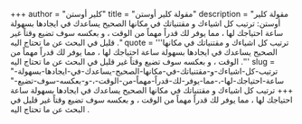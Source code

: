 +++
author = "كلير أوستن"
title = "مقولة كلير أوستن"
description = "مقولة كلير أوستن: ترتيب كل اشياءك و مقتنياتك في مكانها الصحيح يساعدك في ايجادها بسهولة ساعة احتياجك لها ، مما يوفر لك قدراً مهماً من الوقت ، و بعكسه سوف تضيع وقتاً غير قليل في البحث عن ما تحتاج اليه ."
quote = '''ترتيب كل اشياءك و مقتنياتك في مكانها الصحيح يساعدك في ايجادها بسهولة ساعة احتياجك لها ، مما يوفر لك قدراً مهماً من الوقت ، و بعكسه سوف تضيع وقتاً غير قليل في البحث عن ما تحتاج اليه .'''
slug = "ترتيب-كل-اشياءك-و-مقتنياتك-في-مكانها-الصحيح-يساعدك-في-ايجادها-بسهولة-ساعة-احتياجك-لها-،-مما-يوفر-لك-قدراً-مهماً-من-الوقت-،-و-بعكسه-سوف-تضيع-"
+++
ترتيب كل اشياءك و مقتنياتك في مكانها الصحيح يساعدك في ايجادها بسهولة ساعة احتياجك لها ، مما يوفر لك قدراً مهماً من الوقت ، و بعكسه سوف تضيع وقتاً غير قليل في البحث عن ما تحتاج اليه .
